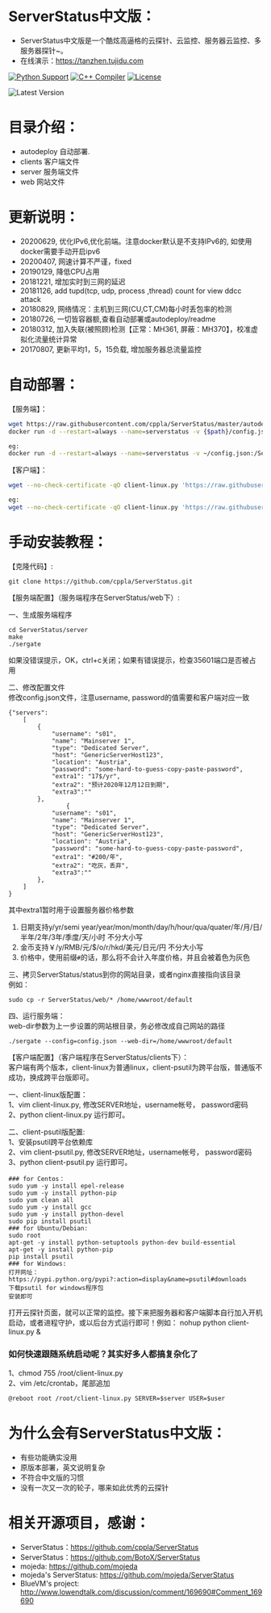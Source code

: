 # ServerStatus中文版：   

* ServerStatus中文版是一个酷炫高逼格的云探针、云监控、服务器云监控、多服务器探针~。
* 在线演示：https://tanzhen.tujidu.com

[![Python Support](https://img.shields.io/badge/python-2.7%2B%20-blue.svg)](https://github.com/cppla/ServerStatus)
[![C++ Compiler](http://img.shields.io/badge/C++-GNU-blue.svg?style=flat&logo=cplusplus)](https://github.com/cppla/ServerStatus)
[![License](https://img.shields.io/badge/license-MIT-4EB1BA.svg?style=flat-square)](https://github.com/cppla/ServerStatus)

![Latest Version](http://dl.cpp.la/Archive/serverstatus.png)

# 目录介绍：

* autodeploy    自动部署.
* clients       客户端文件
* server        服务端文件
* web           网站文件  

# 更新说明：

* 20200629, 优化IPv6,优化前端。注意docker默认是不支持IPv6的, 如使用docker需要手动开启ipv6        
* 20200407, 网速计算不严谨，fixed    
* 20190129, 降低CPU占用            
* 20181221, 增加实时到三网的延迟       
* 20181126, add tupd(tcp, udp, process ,thread) count for view ddcc attack    
* 20180829, 网络情况：主机到三网(CU,CT,CM)每小时丢包率的检测
* 20180726, 一切皆容器额,查看自动部署或autodeploy/readme
* 20180312, 加入失联(被照顾)检测【正常：MH361, 屏蔽：MH370】，校准虚拟化流量统计异常　　　　　　
* 20170807, 更新平均1，5，15负载, 增加服务器总流量监控                           

# 自动部署：

【服务端】：
```bash
wget https://raw.githubusercontent.com/cppla/ServerStatus/master/autodeploy/config.json
docker run -d --restart=always --name=serverstatus -v {$path}/config.json:/ServerStatus/server/config.json -p {$port}:80 -p {$port}:35601 cppla/serverstatus

eg:
docker run -d --restart=always --name=serverstatus -v ~/config.json:/ServerStatus/server/config.json -p 80:80 -p 35601:35601 cppla/serverstatus
```

【客户端】：
```bash
wget --no-check-certificate -qO client-linux.py 'https://raw.githubusercontent.com/cppla/ServerStatus/master/clients/client-linux.py' && nohup python client-linux.py SERVER={$SERVER} USER={$USER} PASSWORD={$PASSWORD} >/dev/null 2>&1 &

eg:
wget --no-check-certificate -qO client-linux.py 'https://raw.githubusercontent.com/cppla/ServerStatus/master/clients/client-linux.py' && nohup python client-linux.py SERVER=45.79.67.132 USER=s04  >/dev/null 2>&1 &
```

# 手动安装教程：     
   
【克隆代码】:
```
git clone https://github.com/cppla/ServerStatus.git
```

【服务端配置】（服务端程序在ServerStatus/web下）:  
          
一、生成服务端程序              
```
cd ServerStatus/server
make
./sergate
```
如果没错误提示，OK，ctrl+c关闭；如果有错误提示，检查35601端口是否被占用    

二、修改配置文件         
修改config.json文件，注意username, password的值需要和客户端对应一致                 
```
{"servers":
	[
		{
			"username": "s01",
			"name": "Mainserver 1",
			"type": "Dedicated Server",
			"host": "GenericServerHost123",
			"location": "Austria",
			"password": "some-hard-to-guess-copy-paste-password",
			"extra1": "17$/yr",
			"extra2": "预计2020年12月12日到期",
			"extra3":""
		},
                {
			"username": "s01",
			"name": "Mainserver 1",
			"type": "Dedicated Server",
			"host": "GenericServerHost123",
			"location": "Austria",
			"password": "some-hard-to-guess-copy-paste-password",
			"extra1": "#200/年",
			"extra2": "吃灰，丢弃",
			"extra3":""
		},
	]
}       
```
其中extra1暂时用于设置服务器价格参数

 1. 日期支持y/yr/semi year/year/mon/month/day/h/hour/qua/quater/年/月/日/半年/2年/3年/季度/天/小时  不分大小写
 2. 金币支持￥/y/RMB/元/$/o/r/hkd/美元/日元/円 不分大小写
 3. 价格中，使用前缀`#`的话，那么将不会计入年度价格，并且会被着色为灰色


三、拷贝ServerStatus/status到你的网站目录，或者nginx直接指向该目录      
例如：
```
sudo cp -r ServerStatus/web/* /home/wwwroot/default
```

四、运行服务端：             
web-dir参数为上一步设置的网站根目录，务必修改成自己网站的路径   
```
./sergate --config=config.json --web-dir=/home/wwwroot/default   
```

【客户端配置】（客户端程序在ServerStatus/clients下）：          
客户端有两个版本，client-linux为普通linux，client-psutil为跨平台版，普通版不成功，换成跨平台版即可。        

一、client-linux版配置：       
1、vim client-linux.py, 修改SERVER地址，username帐号， password密码        
2、python client-linux.py 运行即可。      

二、client-psutil版配置:                
1、安装psutil跨平台依赖库      
2、vim client-psutil.py, 修改SERVER地址，username帐号， password密码       
3、python client-psutil.py 运行即可。           
```
### for Centos：
sudo yum -y install epel-release
sudo yum -y install python-pip
sudo yum clean all
sudo yum -y install gcc
sudo yum -y install python-devel
sudo pip install psutil
### for Ubuntu/Debian:
sudo root
apt-get -y install python-setuptools python-dev build-essential
apt-get -y install python-pip
pip install psutil
### for Windows:
打开网址：https://pypi.python.org/pypi?:action=display&name=psutil#downloads
下载psutil for windows程序包
安装即可
```

打开云探针页面，就可以正常的监控。接下来把服务器和客户端脚本自行加入开机启动，或者进程守护，或以后台方式运行即可！例如： nohup python client-linux.py &  

### 如何快速跟随系统启动呢？其实好多人都搞复杂化了          
1、chmod 755 /root/client-linux.py    
2、vim /etc/crontab，尾部追加    
```diff
@reboot root /root/client-linux.py SERVER=$server USER=$user
```

# 为什么会有ServerStatus中文版：

* 有些功能确实没用
* 原版本部署，英文说明复杂
* 不符合中文版的习惯
* 没有一次又一次的轮子，哪来如此优秀的云探针

# 相关开源项目，感谢： 

* ServerStatus：https://github.com/cppla/ServerStatus
* ServerStatus：https://github.com/BotoX/ServerStatus
* mojeda: https://github.com/mojeda 
* mojeda's ServerStatus: https://github.com/mojeda/ServerStatus
* BlueVM's project: http://www.lowendtalk.com/discussion/comment/169690#Comment_169690
